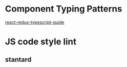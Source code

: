 
# Component Typing Patterns
[react-redux-typescript-guide](https://github.com/warcryDoggie/react-redux-typescript-guide)

# JS code style lint
## stantard